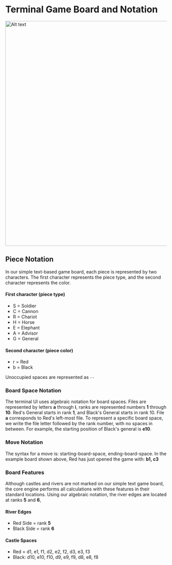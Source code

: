 


# Terminal Game Board and Notation

<div style="text-align:left">
  <img src="../resources/board_for_notation_section.png" alt="Alt text" width="700">
</div>



## Piece Notation

In our simple text-based game board, each piece is represented by two characters. The first character represents the piece type, and the second character represents the color.

#### First character (piece type)
- S = Soldier
- C = Cannon
- R = Chariot
- H = Horse
- E = Elephant
- A = Advisor
- G = General

#### Second character (piece color)
- r = Red
- b = Black

Unoccupied spaces are represented as `--`


### Board Space Notation

The terminal UI uses algebraic notation for board spaces. Files are represented by letters **a** through **i**, ranks are represented numbers **1** through **10**. Red's General starts in rank **1**, and Black's General starts in rank 10. File **a** corresponds to Red's left-most file. To represent a specific board space, we write the file letter followed by the rank number, with no spaces in between. For example, the starting position of Black's general is **e10**.


### Move Notation

The syntax for a move is: starting-board-space, ending-board-space. In the example board shown above, Red has just opened the game with: **b1, c3**


### Board Features

Although castles and rivers are not marked on our simple text game board, the core engine performs all calculations with these features in their standard locations. Using our algebraic notation, the river edges are located at ranks **5** and **6**, 

#### River Edges
- Red Side = rank **5**
- Black Side = rank **6**


#### Castle Spaces
- Red = d1, e1, f1, d2, e2, f2, d3, e3, f3
- Black: d10, e10, f10, d9, e9, f9, d8, e8, f8


